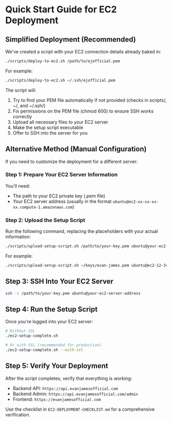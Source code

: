# Quick Start Guide for EC2 Deployment

## Simplified Deployment (Recommended)

We've created a script with your EC2 connection details already baked in:

```bash
./scripts/deploy-to-ec2.sh /path/to/ejofficial.pem
```

For example:
```bash
./scripts/deploy-to-ec2.sh ~/.ssh/ejofficial.pem
```

The script will:
1. Try to find your PEM file automatically if not provided (checks in scripts/, ~/, and ~/.ssh/)
2. Fix permissions on the PEM file (chmod 600) to ensure SSH works correctly
3. Upload all necessary files to your EC2 server
4. Make the setup script executable
5. Offer to SSH into the server for you

## Alternative Method (Manual Configuration)

If you need to customize the deployment for a different server:

### Step 1: Prepare Your EC2 Server Information

You'll need:
- The path to your EC2 private key (.pem file)
- Your EC2 server address (usually in the format `ubuntu@ec2-xx-xx-xx-xx.compute-1.amazonaws.com`)

### Step 2: Upload the Setup Script

Run the following command, replacing the placeholders with your actual information:

```bash
./scripts/upload-setup-script.sh /path/to/your-key.pem ubuntu@your-ec2-server-address
```

For example:
```bash
./scripts/upload-setup-script.sh ~/keys/evan-james.pem ubuntu@ec2-12-34-56-78.compute-1.amazonaws.com
```

## Step 3: SSH Into Your EC2 Server

```bash
ssh -i /path/to/your-key.pem ubuntu@your-ec2-server-address
```

## Step 4: Run the Setup Script

Once you're logged into your EC2 server:

```bash
# Without SSL
./ec2-setup-complete.sh

# Or with SSL (recommended for production)
./ec2-setup-complete.sh --with-ssl
```

## Step 5: Verify Your Deployment

After the script completes, verify that everything is working:

- Backend API: `https://api.evanjamesofficial.com`
- Backend Admin: `https://api.evanjamesofficial.com/admin`
- Frontend: `https://evanjamesofficial.com`

Use the checklist in `EC2-DEPLOYMENT-CHECKLIST.md` for a comprehensive verification.
